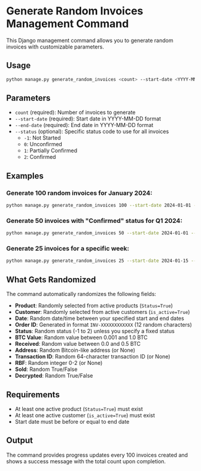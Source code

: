 # Generate Random Invoices Management Command

This Django management command allows you to generate random invoices with customizable parameters.

## Usage

```bash
python manage.py generate_random_invoices <count> --start-date <YYYY-MM-DD> --end-date <YYYY-MM-DD> [--status <status_code>]
```

## Parameters

- `count` (required): Number of invoices to generate
- `--start-date` (required): Start date in YYYY-MM-DD format
- `--end-date` (required): End date in YYYY-MM-DD format  
- `--status` (optional): Specific status code to use for all invoices
  - `-1`: Not Started
  - `0`: Unconfirmed
  - `1`: Partially Confirmed
  - `2`: Confirmed

## Examples

### Generate 100 random invoices for January 2024:
```bash
python manage.py generate_random_invoices 100 --start-date 2024-01-01 --end-date 2024-01-31
```

### Generate 50 invoices with "Confirmed" status for Q1 2024:
```bash
python manage.py generate_random_invoices 50 --start-date 2024-01-01 --end-date 2024-03-31 --status 2
```

### Generate 25 invoices for a specific week:
```bash
python manage.py generate_random_invoices 25 --start-date 2024-01-15 --end-date 2024-01-21
```

## What Gets Randomized

The command automatically randomizes the following fields:

- **Product**: Randomly selected from active products (`Status=True`)
- **Customer**: Randomly selected from active customers (`is_active=True`)
- **Date**: Random date/time between your specified start and end dates
- **Order ID**: Generated in format `INV-XXXXXXXXXXXX` (12 random characters)
- **Status**: Random status (-1 to 2) unless you specify a fixed status
- **BTC Value**: Random value between 0.001 and 1.0 BTC
- **Received**: Random value between 0.0 and 0.5 BTC
- **Address**: Random Bitcoin-like address (or None)
- **Transaction ID**: Random 64-character transaction ID (or None)
- **RBF**: Random integer 0-2 (or None)
- **Sold**: Random True/False
- **Decrypted**: Random True/False

## Requirements

- At least one active product (`Status=True`) must exist
- At least one active customer (`is_active=True`) must exist
- Start date must be before or equal to end date

## Output

The command provides progress updates every 100 invoices created and shows a success message with the total count upon completion. 